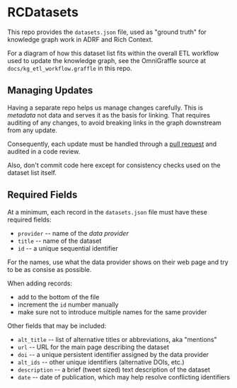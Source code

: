 # RCDatasets

This repo provides the `datasets.json` file, used as "ground truth"
for knowledge graph work in ADRF and Rich Context.

For a diagram of how this dataset list fits within the overall ETL
workflow used to update the knowledge graph, see the OmniGraffle
source at `docs/kg_etl_workflow.graffle` in this repo.


## Managing Updates

Having a separate repo helps us manage changes carefully.
This is _metadata_ not data and serves it as the basis for
linking.
That requires auditing of any changes, to avoid breaking links
in the graph downstream from any update.

Consequently, each update must be handled through a 
[pull request](https://help.github.com/en/articles/about-pull-requests) 
and audited in a code review.

Also, don't commit code here except for consistency checks used on the
dataset list itself.


## Required Fields

At a minimum, each record in the `datasets.json` file must have these
required fields:

  * `provider` -- name of the _data provider_
  * `title` -- name of the dataset
  * `id` -- a unique sequential identifier

For the names, use what the data provider shows on their web page and
try to be as consise as possible.

When adding records:

  - add to the bottom of the file
  - increment the `id` number manually
  - make sure not to introduce multiple names for the same provider

Other fields that may be included:

  * `alt_title` -- list of alternative titles or abbreviations, aka "mentions"
  * `url` -- URL for the main page describing the dataset
  * `doi` -- a unique persistent identifier assigned by the data provider
  * `alt_ids` -- other unique identifiers (alternative DOIs, etc.)
  * `description` -- a brief (tweet sized) text description of the dataset
  * `date` -- date of publication, which may help resolve conflicting identifiers
